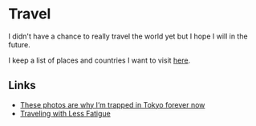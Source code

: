 # Travel
I didn't have a chance to really travel the world yet but I hope I will in the future.

I keep a list of places and countries I want to visit [here](https://trello.com/b/i8c0hBVu).

## Links
- [These photos are why I’m trapped in Tokyo forever now](https://medium.com/@damjancvetkovdimitrov/these-photos-are-why-i-m-trapped-in-tokyo-forever-now-1a0ea980bcc5)
- [Traveling with Less Fatigue](https://medium.com/@bebraw/traveling-with-less-fatigue-40c5cfd3aebe)
